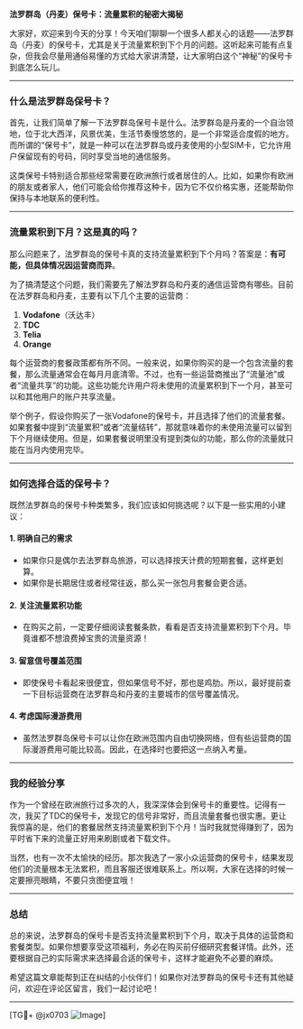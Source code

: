 **法罗群岛（丹麦）保号卡：流量累积的秘密大揭秘**

大家好，欢迎来到今天的分享！今天咱们聊聊一个很多人都关心的话题——法罗群岛（丹麦）的保号卡，尤其是关于流量累积到下个月的问题。这听起来可能有点复杂，但我会尽量用通俗易懂的方式给大家讲清楚，让大家明白这个“神秘”的保号卡到底怎么玩儿。

---

### 什么是法罗群岛保号卡？

首先，让我们简单了解一下法罗群岛保号卡是什么。法罗群岛是丹麦的一个自治领地，位于北大西洋，风景优美，生活节奏慢悠悠的，是一个非常适合度假的地方。而所谓的“保号卡”，就是一种可以在法罗群岛或丹麦使用的小型SIM卡，它允许用户保留现有的号码，同时享受当地的通信服务。

这类保号卡特别适合那些经常需要在欧洲旅行或者居住的人。比如，如果你有欧洲的朋友或者家人，他们可能会给你推荐这种卡，因为它不仅价格实惠，还能帮助你保持与本地联系的便利性。

---

### 流量累积到下月？这是真的吗？

那么问题来了，法罗群岛的保号卡真的支持流量累积到下个月吗？答案是：**有可能，但具体情况因运营商而异**。

为了搞清楚这个问题，我们需要先了解法罗群岛和丹麦的通信运营商有哪些。目前在法罗群岛和丹麦，主要有以下几个主要的运营商：

1. **Vodafone**（沃达丰）
2. **TDC**
3. **Telia**
4. **Orange**

每个运营商的套餐政策都有所不同。一般来说，如果你购买的是一个包含流量的套餐，那么流量通常会在每月月底清零。不过，也有一些运营商推出了“流量池”或者“流量共享”的功能。这些功能允许用户将未使用的流量累积到下一个月，甚至可以和其他用户的账户共享流量。

举个例子，假设你购买了一张Vodafone的保号卡，并且选择了他们的流量套餐。如果套餐中提到“流量累积”或者“流量结转”，那就意味着你的未使用流量可以留到下个月继续使用。但是，如果套餐说明里没有提到类似的功能，那么你的流量就只能在当月内使用完毕。

---

### 如何选择合适的保号卡？

既然法罗群岛的保号卡种类繁多，我们应该如何挑选呢？以下是一些实用的小建议：

#### 1. **明确自己的需求**
   - 如果你只是偶尔去法罗群岛旅游，可以选择按天计费的短期套餐，这样更划算。
   - 如果你是长期居住或者经常往返，那么买一张包月套餐会更合适。

#### 2. **关注流量累积功能**
   - 在购买之前，一定要仔细阅读套餐条款，看看是否支持流量累积到下个月。毕竟谁都不想浪费掉宝贵的流量资源！

#### 3. **留意信号覆盖范围**
   - 即使保号卡看起来很便宜，但如果信号不好，那也是鸡肋。所以，最好提前查一下目标运营商在法罗群岛和丹麦的主要城市的信号覆盖情况。

#### 4. **考虑国际漫游费用**
   - 虽然法罗群岛保号卡可以让你在欧洲范围内自由切换网络，但有些运营商的国际漫游费用可能比较高。因此，在选择时也要把这一点纳入考量。

---

### 我的经验分享

作为一个曾经在欧洲旅行过多次的人，我深深体会到保号卡的重要性。记得有一次，我买了TDC的保号卡，发现它的信号非常好，而且流量套餐也很实惠。更让我惊喜的是，他们的套餐居然支持流量累积到下个月！当时我就觉得赚到了，因为平时省下来的流量正好用来刷剧或者下载文件。

当然，也有一次不太愉快的经历。那次我选了一家小众运营商的保号卡，结果发现他们的流量根本无法累积，而且客服还很难联系上。所以啊，大家在选择的时候一定要擦亮眼睛，不要只贪图便宜哦！

---

### 总结

总的来说，法罗群岛的保号卡是否支持流量累积到下个月，取决于具体的运营商和套餐类型。如果你想要享受这项福利，务必在购买前仔细研究套餐详情。此外，还要根据自己的实际需求来选择最合适的保号卡，这样才能避免不必要的麻烦。

希望这篇文章能帮到正在纠结的小伙伴们！如果你对法罗群岛的保号卡还有其他疑问，欢迎在评论区留言，我们一起讨论吧！

---

[TG💪+ @jx0703 ![Image](https://github.com/user-attachments/assets/dbca1d08-cadb-493c-b0ec-ad6f7a83f270)]